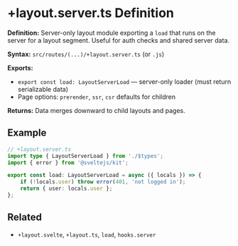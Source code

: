 # +layout.server.ts Definition

**Definition:** Server-only layout module exporting a `load` that runs
on the server for a layout segment. Useful for auth checks and shared
server data.

**Syntax:** `src/routes/(...)/+layout.server.ts` (or `.js`)

**Exports:**

- `export const load: LayoutServerLoad` — server-only loader (must
  return serializable data)
- Page options: `prerender`, `ssr`, `csr` defaults for children

**Returns:** Data merges downward to child layouts and pages.

## Example

```ts
// +layout.server.ts
import type { LayoutServerLoad } from './$types';
import { error } from '@sveltejs/kit';

export const load: LayoutServerLoad = async ({ locals }) => {
	if (!locals.user) throw error(401, 'not logged in');
	return { user: locals.user };
};
```

## Related

- `+layout.svelte`, `+layout.ts`, `load`, `hooks.server`
